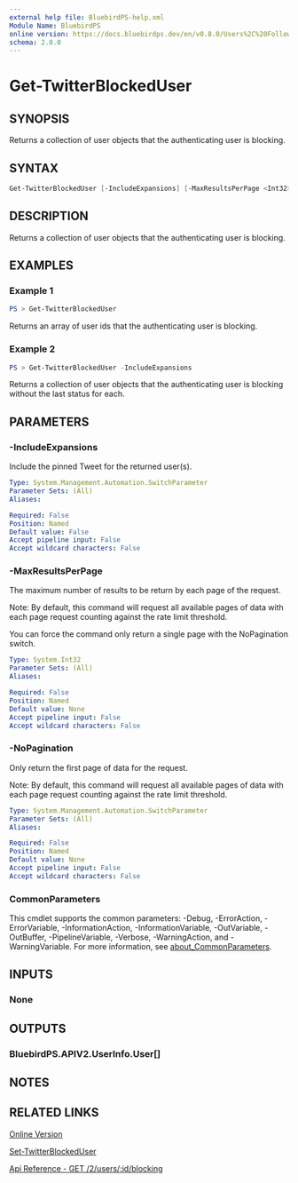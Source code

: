 ```yaml
---
external help file: BluebirdPS-help.xml
Module Name: BluebirdPS
online version: https://docs.bluebirdps.dev/en/v0.8.0/Users%2C%20Followers%2C%20Friends%2C%20and%20Blocks/Get-TwitterBlockedUser
schema: 2.0.0
---
```


# Get-TwitterBlockedUser

## SYNOPSIS

Returns a collection of user objects that the authenticating user is blocking.

## SYNTAX

```powershell
Get-TwitterBlockedUser [-IncludeExpansions] [-MaxResultsPerPage <Int32>] [-NoPagination] [<CommonParameters>]
```

## DESCRIPTION

Returns a collection of user objects that the authenticating user is blocking.

## EXAMPLES

### Example 1

```powershell
PS > Get-TwitterBlockedUser
```

Returns an array of user ids that the authenticating user is blocking.

### Example 2

```powershell
PS > Get-TwitterBlockedUser -IncludeExpansions
```

Returns a collection of user objects that the authenticating user is blocking without the last status for each.

## PARAMETERS

### -IncludeExpansions

Include the pinned Tweet for the returned user(s).

```yaml
Type: System.Management.Automation.SwitchParameter
Parameter Sets: (All)
Aliases:

Required: False
Position: Named
Default value: False
Accept pipeline input: False
Accept wildcard characters: False
```

### -MaxResultsPerPage

The maximum number of results to be return by each page of the request.

Note:
By default, this command will request all available pages of data with each page request counting against the rate limit threshold.

You can force the command only return a single page with the NoPagination switch.

```yaml
Type: System.Int32
Parameter Sets: (All)
Aliases:

Required: False
Position: Named
Default value: None
Accept pipeline input: False
Accept wildcard characters: False
```

### -NoPagination

Only return the first page of data for the request.

Note:
By default, this command will request all available pages of data with each page request counting against the rate limit threshold.

```yaml
Type: System.Management.Automation.SwitchParameter
Parameter Sets: (All)
Aliases:

Required: False
Position: Named
Default value: None
Accept pipeline input: False
Accept wildcard characters: False
```

### CommonParameters

This cmdlet supports the common parameters: -Debug, -ErrorAction, -ErrorVariable, -InformationAction, -InformationVariable, -OutVariable, -OutBuffer, -PipelineVariable, -Verbose, -WarningAction, and -WarningVariable. For more information, see [about_CommonParameters](http://go.microsoft.com/fwlink/?LinkID=113216).

## INPUTS

### None

## OUTPUTS

### BluebirdPS.APIV2.UserInfo.User[]

## NOTES

## RELATED LINKS

[Online Version](https://docs.bluebirdps.dev/en/v0.8.0/Users%2C%20Followers%2C%20Friends%2C%20and%20Blocks/Get-TwitterBlockedUser)

[Set-TwitterBlockedUser](https://docs.bluebirdps.dev/en/v0.8.0/Users%2C%20Followers%2C%20Friends%2C%20and%20Blocks/Set-TwitterBlockedUser)

[Api Reference - GET /2/users/:id/blocking](https://developer.twitter.com/en/docs/twitter-api/users/blocks/api-reference/get-users-blocking)
